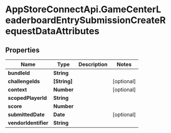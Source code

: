 # AppStoreConnectApi.GameCenterLeaderboardEntrySubmissionCreateRequestDataAttributes

## Properties

Name | Type | Description | Notes
------------ | ------------- | ------------- | -------------
**bundleId** | **String** |  | 
**challengeIds** | **[String]** |  | [optional] 
**context** | **Number** |  | [optional] 
**scopedPlayerId** | **String** |  | 
**score** | **Number** |  | 
**submittedDate** | **Date** |  | [optional] 
**vendorIdentifier** | **String** |  | 


